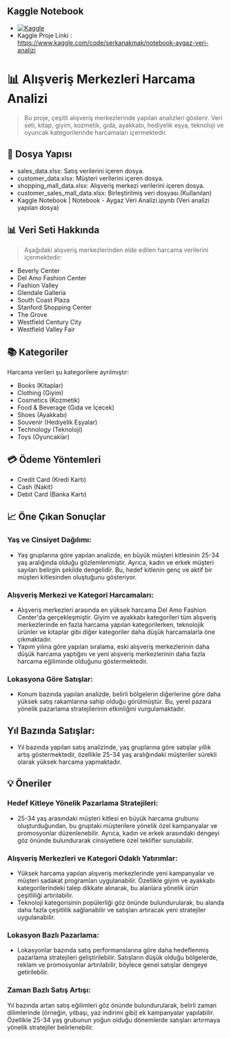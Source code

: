 ## Kaggle Notebook
- [![Kaggle](https://img.shields.io/badge/Kaggle-Notebook-blue?logo=kaggle)](https://www.kaggle.com/code/serkanakmak/notebook-aygaz-veri-analizi)
- Kaggle Proje Linki : https://www.kaggle.com/code/serkanakmak/notebook-aygaz-veri-analizi
# 📊 Alışveriş Merkezleri Harcama Analizi
> Bu proje, çeşitli alışveriş merkezlerinde yapılan analizleri gösterir. Veri seti, kitap, giyim, kozmetik, gıda, ayakkabı, hediyelik eşya, teknoloji ve oyuncak kategorilerinde harcamaları içermektedir.
## 📂 Dosya Yapısı
- sales_data.xlsx: Satış verilerini içeren dosya.
- customer_data.xlsx: Müşteri verilerini içeren dosya.
- shopping_mall_data.xlsx: Alışveriş merkezi verilerini içeren dosya.
- customer_sales_mall_data.xlsx: Birleştirilmiş veri dosyası.(Kullanılan)
- Kaggle Notebook | Notebook - Aygaz Veri Analizi.ipynb (Veri analizi yapılan dosya)
## 📊 Veri Seti Hakkında
> Aşağıdaki alışveriş merkezlerinden elde edilen harcama verilerini içermektedir:
- Beverly Center
- Del Amo Fashion Center
- Fashion Valley
- Glendale Galleria
- South Coast Plaza
- Stanford Shopping Center
- The Grove
- Westfield Century City
- Westfield Valley Fair
## 📚 Kategoriler
Harcama verileri şu kategorilere ayrılmıştır:

- Books (Kitaplar)
- Clothing (Giyim)
- Cosmetics (Kozmetik)
- Food & Beverage (Gıda ve İçecek)
- Shoes (Ayakkabı)
- Souvenir (Hediyelik Eşyalar)
- Technology (Teknoloji)
- Toys (Oyuncaklar)
## 💳 Ödeme Yöntemleri
- Credit Card (Kredi Kartı)
- Cash (Nakit)
- Debit Card (Banka Kartı)
## 📈 Öne Çıkan Sonuçlar
### Yaş ve Cinsiyet Dağılımı:
- Yaş gruplarına göre yapılan analizde, en büyük müşteri kitlesinin 25-34 yaş aralığında olduğu gözlemlenmiştir. Ayrıca, kadın ve erkek müşteri sayıları belirgin şekilde dengelidir. Bu, hedef kitlenin genç ve aktif bir müşteri kitlesinden oluştuğunu gösteriyor.
### Alışveriş Merkezi ve Kategori Harcamaları:
- Alışveriş merkezleri arasında en yüksek harcama Del Amo Fashion Center'da gerçekleşmiştir. Giyim ve ayakkabı kategorileri tüm alışveriş merkezlerinde en fazla harcama yapılan kategorilerken, teknolojik ürünler ve kitaplar gibi diğer kategoriler daha düşük harcamalarla öne çıkmaktadır.
- Yapım yılına göre yapılan sıralama, eski alışveriş merkezlerinin daha düşük harcama yaptığını ve yeni alışveriş merkezlerinin daha fazla harcama eğiliminde olduğunu göstermektedir.
### Lokasyona Göre Satışlar:
- Konum bazında yapılan analizde, belirli bölgelerin diğerlerine göre daha yüksek satış rakamlarına sahip olduğu görülmüştür. Bu, yerel pazara yönelik pazarlama stratejilerinin etkinliğini vurgulamaktadır.
## Yıl Bazında Satışlar:
- Yıl bazında yapılan satış analizinde, yaş gruplarına göre satışlar yıllık artış göstermektedir, özellikle 25-34 yaş aralığındaki müşteriler sürekli olarak yüksek harcama yapmaktadır.
## 💡 Öneriler
### Hedef Kitleye Yönelik Pazarlama Stratejileri:
- 25-34 yaş arasındaki müşteri kitlesi en büyük harcama grubunu oluşturduğundan, bu gruptaki müşterilere yönelik özel kampanyalar ve promosyonlar düzenlenebilir. Ayrıca, kadın ve erkek arasındaki dengeyi göz önünde bulundurarak cinsiyetlere özel teklifler sunulabilir.
### Alışveriş Merkezleri ve Kategori Odaklı Yatırımlar:
- Yüksek harcama yapılan alışveriş merkezlerinde yeni kampanyalar ve müşteri sadakat programları uygulanabilir. Özellikle giyim ve ayakkabı kategorilerindeki talep dikkate alınarak, bu alanlara yönelik ürün çeşitliliği artırılabilir.
- Teknoloji kategorisinin popülerliği göz önünde bulundurularak, bu alanda daha fazla çeşitlilik sağlanabilir ve satışları artıracak yeni stratejiler uygulanabilir.
### Lokasyon Bazlı Pazarlama:
- Lokasyonlar bazında satış performanslarına göre daha hedeflenmiş pazarlama stratejileri geliştirilebilir. Satışların düşük olduğu bölgelerde, reklam ve promosyonlar artırılabilir, böylece genel satışlar dengeye getirilebilir.
### Zaman Bazlı Satış Artışı:
Yıl bazında artan satış eğilimleri göz önünde bulundurularak, belirli zaman dilimlerinde (örneğin, yılbaşı, yaz indirimi gibi) ek kampanyalar yapılabilir. Özellikle 25-34 yaş grubunun yoğun olduğu dönemlerde satışları artırmaya yönelik stratejiler belirlenebilir.
